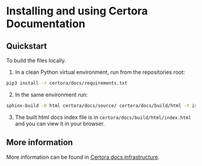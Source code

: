 # Installing and using Certora Documentation

## Quickstart
To build the files locally.

1. In a clean Python virtual environment, run from the repositories root:
```bash
pip3 install -r certora/docs/requirements.txt
```
2. In the same environment run:
```bash
sphinx-build -b html certora/docs/source/ certora/docs/build/html -t is_dev_build
```
3. The built html docs index file is in `certora/docs/build/html/index.html` and
   you can view it in your browser.
   
## More information
More information can be found in
[Certora docs infrastructure](https://certora-docs-infrastructure.readthedocs-hosted.com/_/sharing/Unn4mEMhjhx9sxC7oNLRT98AfX1s0k4u?next=/en/latest/).
